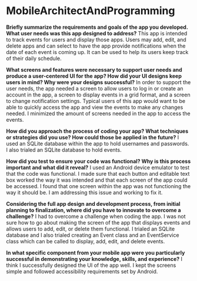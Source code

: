 # MobileArchitectAndProgramming

**Briefly summarize the requirements and goals of the app you developed. What user needs was this app designed to address?**
This app is intended to track events for users and display those apps. Users may add, edit, and delete apps and can select to have the app provide notifications when the date of each event is coming up. It can be used to help its users keep track of their daily schedule.

**What screens and features were necessary to support user needs and produce a user-centered UI for the app? How did your UI designs keep users in mind? Why were your designs successful?**
In order to support the user needs, the app needed a screen to allow users to log in or create an account in the app, a screen to display events in a grid format, and a screen to change notification settings. Typical users of this app would want to be able to quickly access the app and view the events to make any changes needed. I minimized the amount of screens needed in the app to access the events. 

**How did you approach the process of coding your app? What techniques or strategies did you use? How could those be applied in the future?**
I used an SQLite database within the app to hold usernames and passwords. I also trialed an SQLite database to hold events. 

**How did you test to ensure your code was functional? Why is this process important and what did it reveal?**
I used an Android device emulator to test that the code was functional. I made sure that each button and editable text box worked the way it was intended and that each screen of the app could be accessed. I found that one screen within the app was not functioning the way it should be. I am addressing this issue and working to fix it. 

**Considering the full app design and development process, from initial planning to finalization, where did you have to innovate to overcome a challenge?**
I had to overcome a challenge when coding the app. I was not sure how to go about making the screen of the app that displays events and allows users to add, edit, or delete them functional. I trialed an SQLite database and I also trialed creating an Event class and an EventService class which can be called to display, add, edit, and delete events. 

**In what specific component from your mobile app were you particularly successful in demonstrating your knowledge, skills, and experience?**
I think I successfully designed the UI of the app well. I kept the screens simple and followed accessibility requirements set by Android. 

